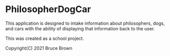 # PhilosopherDogCar
This application is designed to intake information about philosophers, dogs, and cars with the ability of displaying that information back to the user.

This was created as a school project.

Copyright(C) 2021 Bruce Brown

